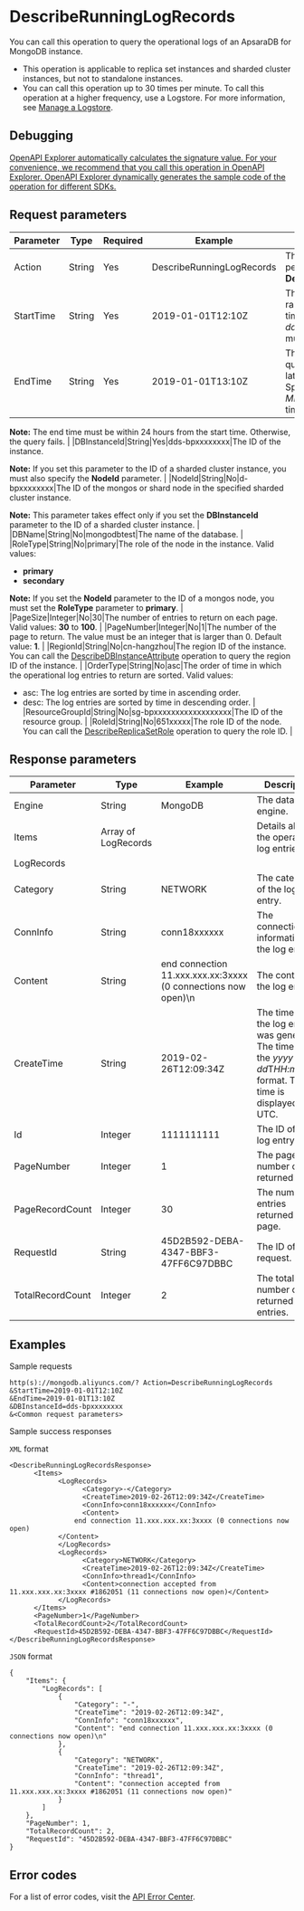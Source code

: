 # DescribeRunningLogRecords

You can call this operation to query the operational logs of an ApsaraDB for MongoDB instance.

-   This operation is applicable to replica set instances and sharded cluster instances, but not to standalone instances.
-   You can call this operation up to 30 times per minute. To call this operation at a higher frequency, use a Logstore. For more information, see [Manage a Logstore](~~48990~~).

## Debugging

[OpenAPI Explorer automatically calculates the signature value. For your convenience, we recommend that you call this operation in OpenAPI Explorer. OpenAPI Explorer dynamically generates the sample code of the operation for different SDKs.](https://api.aliyun.com/#product=Dds&api=DescribeRunningLogRecords&type=RPC&version=2015-12-01)

## Request parameters

|Parameter|Type|Required|Example|Description|
|---------|----|--------|-------|-----------|
|Action|String|Yes|DescribeRunningLogRecords|The operation that you want to perform. Set the value to **DescribeRunningLogRecords**. |
|StartTime|String|Yes|2019-01-01T12:10Z|The beginning of the time range to query. Specify the time in the *yyyy-MM-dd*T*HH:mm*Z format. The time must be in UTC. |
|EndTime|String|Yes|2019-01-01T13:10Z|The end of the time range to query. The end time must be later than the start time. Specify the time in the *yyyy-MM-dd*T*HH:mm*Z format. The time must be in UTC.

 **Note:** The end time must be within 24 hours from the start time. Otherwise, the query fails. |
|DBInstanceId|String|Yes|dds-bpxxxxxxxx|The ID of the instance.

 **Note:** If you set this parameter to the ID of a sharded cluster instance, you must also specify the **NodeId** parameter. |
|NodeId|String|No|d-bpxxxxxxxx|The ID of the mongos or shard node in the specified sharded cluster instance.

 **Note:** This parameter takes effect only if you set the **DBInstanceId** parameter to the ID of a sharded cluster instance. |
|DBName|String|No|mongodbtest|The name of the database. |
|RoleType|String|No|primary|The role of the node in the instance. Valid values:

 -   **primary**
-   **secondary**

 **Note:** If you set the **NodeId** parameter to the ID of a mongos node, you must set the **RoleType** parameter to **primary**. |
|PageSize|Integer|No|30|The number of entries to return on each page. Valid values: **30** to **100**. |
|PageNumber|Integer|No|1|The number of the page to return. The value must be an integer that is larger than 0. Default value: **1**. |
|RegionId|String|No|cn-hangzhou|The region ID of the instance. You can call the [DescribeDBInstanceAttribute](~~62010~~) operation to query the region ID of the instance. |
|OrderType|String|No|asc|The order of time in which the operational log entries to return are sorted. Valid values:

 -   asc: The log entries are sorted by time in ascending order.
-   desc: The log entries are sorted by time in descending order. |
|ResourceGroupId|String|No|sg-bpxxxxxxxxxxxxxxxxxx|The ID of the resource group. |
|RoleId|String|No|651xxxxx|The role ID of the node. You can call the [DescribeReplicaSetRole](~~62134~~) operation to query the role ID. |

## Response parameters

|Parameter|Type|Example|Description|
|---------|----|-------|-----------|
|Engine|String|MongoDB|The database engine. |
|Items|Array of LogRecords| |Details about the operational log entries. |
|LogRecords| | | |
|Category|String|NETWORK|The category of the log entry. |
|ConnInfo|String|conn18xxxxxx|The connection information of the log entry. |
|Content|String|end connection 11.xxx.xxx.xx:3xxxx \(0 connections now open\)\\n|The content of the log entry. |
|CreateTime|String|2019-02-26T12:09:34Z|The time when the log entry was generated. The time is in the *yyyy-MM-dd*T*HH:mm:ss*Z format. The time is displayed in UTC. |
|Id|Integer|1111111111|The ID of the log entry. |
|PageNumber|Integer|1|The page number of the returned page. |
|PageRecordCount|Integer|30|The number of entries returned per page. |
|RequestId|String|45D2B592-DEBA-4347-BBF3-47FF6C97DBBC|The ID of the request. |
|TotalRecordCount|Integer|2|The total number of returned entries. |

## Examples

Sample requests

```
http(s)://mongodb.aliyuncs.com/? Action=DescribeRunningLogRecords
&StartTime=2019-01-01T12:10Z
&EndTime=2019-01-01T13:10Z
&DBInstanceId=dds-bpxxxxxxxx
&<Common request parameters>
```

Sample success responses

`XML` format

```
<DescribeRunningLogRecordsResponse>
	  <Items>
		    <LogRecords>
			      <Category>-</Category>
			      <CreateTime>2019-02-26T12:09:34Z</CreateTime>
			      <ConnInfo>conn18xxxxxx</ConnInfo>
			      <Content>
				end connection 11.xxx.xxx.xx:3xxxx (0 connections now open)
			</Content>
		    </LogRecords>
		    <LogRecords>
			      <Category>NETWORK</Category>
			      <CreateTime>2019-02-26T12:09:34Z</CreateTime>
			      <ConnInfo>thread1</ConnInfo>
			      <Content>connection accepted from 11.xxx.xxx.xx:3xxxx #1862051 (11 connections now open)</Content>
		    </LogRecords>
	  </Items>
	  <PageNumber>1</PageNumber>
	  <TotalRecordCount>2</TotalRecordCount>
	  <RequestId>45D2B592-DEBA-4347-BBF3-47FF6C97DBBC</RequestId>
</DescribeRunningLogRecordsResponse>
```

`JSON` format

```
{
    "Items": {
        "LogRecords": [
            {
                "Category": "-",
                "CreateTime": "2019-02-26T12:09:34Z",
                "ConnInfo": "conn18xxxxxx",
                "Content": "end connection 11.xxx.xxx.xx:3xxxx (0 connections now open)\n"
            },
            {
                "Category": "NETWORK",
                "CreateTime": "2019-02-26T12:09:34Z",
                "ConnInfo": "thread1",
                "Content": "connection accepted from 11.xxx.xxx.xx:3xxxx #1862051 (11 connections now open)"
            }
        ]
    },
    "PageNumber": 1,
    "TotalRecordCount": 2,
    "RequestId": "45D2B592-DEBA-4347-BBF3-47FF6C97DBBC"
}
```

## Error codes

For a list of error codes, visit the [API Error Center](https://error-center.alibabacloud.com/status/product/Dds).

